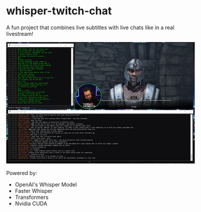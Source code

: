 # whisper-twitch-chat
A fun project that combines live subtitles with live chats like in a real livestream!

![Screenshot](assets/thumb.webp)

Powered by:
- OpenAI's Whisper Model
- Faster Whisper
- Transformers
- Nvidia CUDA